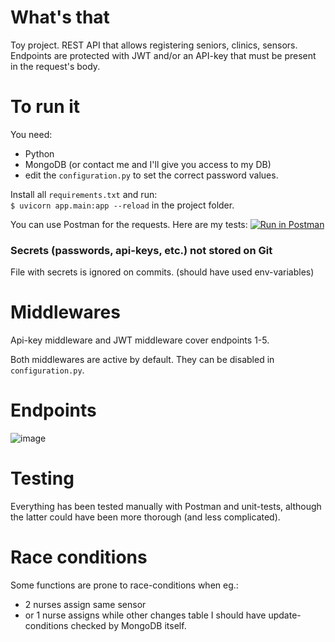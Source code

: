 # What's that
Toy project. REST API that allows registering seniors, clinics, sensors. Endpoints are protected with JWT and/or an API-key that must be present in the request's body.

# To run it
You need: 
- Python 
- MongoDB (or contact me and I'll give you access to my DB)
- edit the `configuration.py` to set the correct password values.


Install all `requirements.txt` and run:   
`$ uvicorn app.main:app --reload`
in the project folder.

You can use Postman for the requests. Here are my tests:
[![Run in Postman](https://run.pstmn.io/button.svg)](https://god.gw.postman.com/run-collection/17280509-661ecbc4-1f43-42b5-bf16-778620702e6a?action=collection%2Ffork&collection-url=entityId%3D17280509-661ecbc4-1f43-42b5-bf16-778620702e6a%26entityType%3Dcollection%26workspaceId%3D3add7133-82b3-4bd0-a78c-9647b717d65d)


### Secrets (passwords, api-keys, etc.) not stored on Git
File with secrets is ignored on commits. (should have used env-variables)


# Middlewares
Api-key middleware and JWT middleware cover endpoints 1-5.

Both middlewares are active by default. 
They can be disabled in `configuration.py`. 

# Endpoints
![image](https://user-images.githubusercontent.com/10809024/132179743-24a93e4b-8f9b-4aa7-8aac-e08dcd808de9.png)


# Testing
Everything has been tested manually with Postman 
and unit-tests, although the latter could 
have been more thorough (and less complicated).


# Race conditions

Some functions are prone to race-conditions when eg.: 
- 2 nurses assign same sensor
- or 1 nurse assigns while other changes table
I should have update-conditions checked by MongoDB itself.
